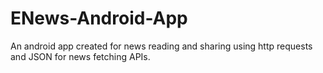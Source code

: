 # ENews-Android-App
An android app created for news reading and sharing using http requests and JSON for news fetching APIs. 
